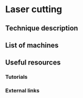 # Laser cutting

## Technique description

## List of machines

## Useful resources

### Tutorials

### External links